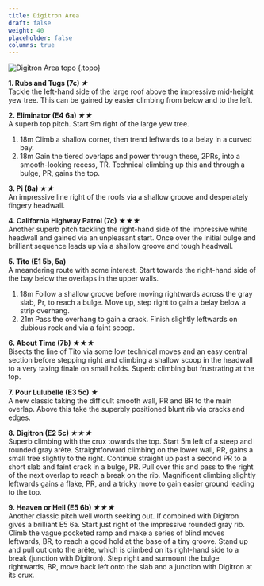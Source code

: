 ```yaml
---
title: Digitron Area
draft: false
weight: 40
placeholder: false
columns: true
---
```


![Digitron Area topo](/img/north-wales/border-region/clwyd-limestone/ELIMPH.jpg)
{.topo}

**1. Rubs and Tugs (7c) *★***  
Tackle the left-hand side of the large roof above the impressive mid-height yew tree. This can be gained by easier climbing from below and to the left.

**2. Eliminator (E4 6a) *★★***  
A superb top pitch. Start 9m right of the large yew tree.

1.  18m Climb a shallow corner, then trend leftwards to a belay in a curved bay.
2.  18m Gain the tiered overlaps and power through these, 2PRs, into a smooth-looking recess, TR. Technical climbing up this and through a bulge, PR, gains the top.

**3. Pi (8a) *★★***  
An impressive line right of the roofs via a shallow groove and desperately fingery headwall.

**4. California Highway Patrol (7c) *★★★***  
Another superb pitch tackling the right-hand side of the impressive white headwall and gained via an unpleasant start. Once over the initial bulge and brilliant sequence leads up via a shallow groove and tough headwall.

**5. Tito (E1 5b, 5a)**  
A meandering route with some interest. Start towards the right-hand side of the bay below the overlaps in the upper walls.

1.  18m Follow a shallow groove before moving rightwards across the gray slab, Pr, to reach a bulge. Move up, step right to gain a belay below a strip overhang.
2.  21m Pass the overhang to gain a crack. Finish slightly leftwards on dubious rock and via a faint scoop.

**6. About Time (7b) *★★★***  
Bisects the line of Tito via some low technical moves and an easy central section before stepping right and climbing a shallow scoop in the headwall to a very taxing finale on small holds. Superb climbing but frustrating at the top.

**7. Pour Lulubelle (E3 5c) *★***  
A new classic taking the difficult smooth wall, PR and BR to the main overlap. Above this take the superbly positioned blunt rib via cracks and edges.

**8. Digitron (E2 5c) *★★★***  
Superb climbing with the crux towards the top. Start 5m left of a steep and rounded gray arête. Straightforward climbing on the lower wall, PR, gains a small tree slightly to the right. Continue straight up past a second PR to a short slab and faint crack in a bulge, PR. Pull over this and pass to the right of the next overlap to reach a break on the rib. Magnificent climbing slightly leftwards gains a flake, PR, and a tricky move to gain easier ground leading to the top.

**9. Heaven or Hell (E5 6b) *★★★***  
Another classic pitch well worth seeking out. If combined with Digitron gives a brilliant E5 6a. Start just right of the impressive rounded gray rib. Climb the vague pocketed ramp and make a series of blind moves leftwards, BR, to reach a good hold at the base of a tiny groove. Stand up and pull out onto the arête, which is climbed on its right-hand side to a break (junction with Digitron). Step right and surmount the bulge rightwards, BR, move back left onto the slab and a junction with Digitron at its crux.